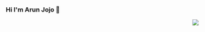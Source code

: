 ### Hi I'm Arun Jojo 👋
<!-- ![image](https://user-images.githubusercontent.com/42526032/172535854-a700912b-fb14-4b65-8aef-717d31e5e9ae.png) -->
<img align="right" src="https://user-images.githubusercontent.com/42526032/172535854-a700912b-fb14-4b65-8aef-717d31e5e9ae.png">
